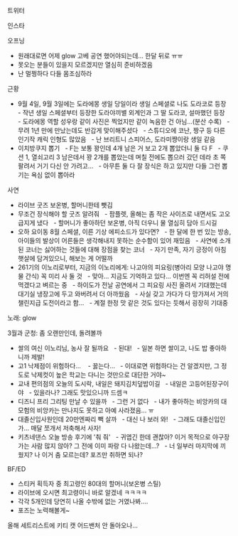 

트위터



인스타

오프닝
- 원래대로면 어제 glow 고베 공연 했어야되는데... 한달 뒤로 ㅠㅠ
- 못오는 분들이 있을지 모르겠지만 열심히 준비하겠음
- 난 멀쩡하다 다들 몸조심하라

근황
- 9월 4일, 9월 3일에는 도라에몽 생일 당일이라 생일 스페셜로 나도 도라코로 등장
  - 작년 생일 스페셜부터 등장한 도라야끼별 외계인과 그 딸 도라코, 설마했던 등장
  - 도라에몽 역할 성우랑 같이 사진은 찍었지만 같이 녹음한 건 아님...(분산 수록)
  - 무려 1년 만에 만났는데도 반갑게 맞이해주셨다
  - 스튜디오에 코난, 짱구 등 다른 인기작 캐릭 인형도 많았음
  - 난 브리트니 스피어스, 도라미쨩이랑 생일 같음
- 이치방쿠지 뽑기
  - F는 보통 꽝인데 4개 남은 거 보고 2개 뽑았더니 둘 다 F
  - 쿠션 1, 열쇠고리 3 남은데서 꽝 2개를 뽑았는데 며칠 전에도 뽑으러 갔던 데라 초 쪽팔려서 거기 다신 안 가려고...
  - 아무튼 둘 다 잘 장식은 하고 있지만 다들 그런 뽑기는 욕심 없이 뽑아라

사연 
- 라이브 굿즈 보온병, 할머니한테 뺏김
- 무조건 장식해야 할 굿즈 알려줘
  - 팜플렛, 올해는 좀 작은 사이즈로 내면서도 고오급지게 냈다
  - 할머니가 좋아하던 보온병, 아직 더우니 물 열심히 담아 드시길
- 오하 요이동 8월 스페셜, 이른 기상 에피소드가 있다면?
  - 한 달에 한 번 있는 방송, 아이들의 발상이 어른들은 생각해내지 못하는 순수함이 있어 재밌음
  - 사연에 소개된 코너는 싫어하는 것들에 대해 장점을 찾는 코너
  - 자기 만족, 자기 긍정이 아침 햇살에 담겨있으니, 해보는 게 어떨까
- 261기의 이노리로부터, 지금의 이노리에게: 나고야의 피요링(병아리 모양 나고야 명물 간식) 꼭 미리 사 둘 것
  - 맞아... 지금도 기억하고 있다... 이번엔 꼭 리허설 전에 먹겠다고 벼르는 중
  - 하이도가 전날 공연에서 그 피요링 사진 올려서 기대했는데 대기실 냉장고에 두고 와버려서 더 아까웠음
  - 사실 갖고 가다가 다 망가져서 거의 챌린지급 도전이라고 함...
  - 계절 한정 맛 같은 것도 있다는 듯해서 굉장히 기대중

노래: glow

3월과 군청: 좀 오랜만인데, 돌려볼까
- 쌀의 여신 이노리님, 농사 잘 될까요
  - 된대!
  - 일본 하면 쌀이고, 나도 밥 좋아하니까 제발!
- 고1 낙제점이 위험하다... 
  - 꿇는다...
  - 이대로면 위험하다는 건 알겠지만, 그 정도로 낙제컷이 높은 학교는 다니는 것만으로 대단한 거야~
- 교내 편의점의 오늘의 도시락, 내일은 돼지김치덮밥이길
  - 내일은 고등어된장구이야
  - 있을라나? 그래도 맛있으니까 드셈ㅋ
- 디즈니 프리 그리팅 만날 수 있을까
  - 그런 거 없다
  - 내가 좋아하는 비앙카의 대모험의 비앙카는 만나지도 못하고 아예 사라졌음... ㅠ
- 대졸신입사원인데 20만엔짜리 빽 살까
  - 대신 나 보러 와!
  - 그래도 대졸신입인가... 매달 쪼개서 저축해서 사자!
- 키츠네댄스 오늘 방송 후기에 '춰 줘'
  - 귀엽긴 한데 괜찮아? 이거 목적으로 야구장 가는 사람 많지 않아? 그 전에 이미 파랑 다 나왔는데...?
  - 너 일부러 마지막에 끼웠지? 나 이거 춤 모르는데? 포즈만 취하면 되나?

BF/ED
- 스티커 획득자 중 최고령인 80대의 할머니(보온병 스틸)
- 라이브에 오시면 최고령이니 바로 알겠네 ㅋㅋㅋㅋ
- 각각 5개인데 당연히 나올 수밖에 없는 거였나봐.... 
- 포즈는 노력해볼게~

올해 세트리스트에 키티 캣 어드밴처 안 돌아오나...
